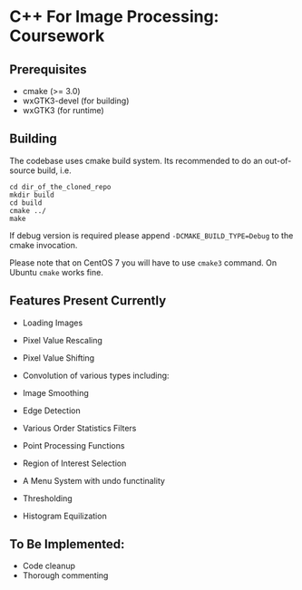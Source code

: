 # C++ For Image Processing: Coursework

## Prerequisites

* cmake (>= 3.0)
* wxGTK3-devel (for building)
* wxGTK3 (for runtime)

## Building

The codebase uses cmake build system. Its recommended to do an
out-of-source build, i.e.

```
cd dir_of_the_cloned_repo
mkdir build
cd build
cmake ../
make
```

If debug version is required please append ```-DCMAKE_BUILD_TYPE=Debug```
to the cmake invocation.

Please note that on CentOS 7 you will have to use ```cmake3``` command.
On Ubuntu ```cmake``` works fine.

## Features Present Currently
* Loading Images
* Pixel Value Rescaling
* Pixel Value Shifting

* Convolution of various types including:
 * Image Smoothing
 * Edge Detection

* Various Order Statistics Filters
* Point Processing Functions
* Region of Interest Selection
* A Menu System with undo functinality
* Thresholding
* Histogram Equilization

## To Be Implemented:
* Code cleanup
* Thorough commenting
